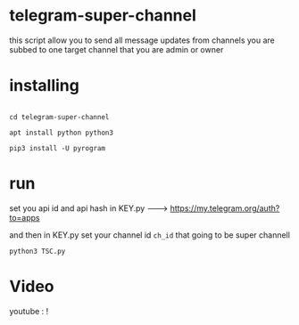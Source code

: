# telegram-super-channel
this script allow you to send all message updates from channels you are subbed to one target channel that you are admin or owner

# installing


```git clone https://github.com/samyarkd/telegram-super-channel.git

cd telegram-super-channel

apt install python python3

pip3 install -U pyrogram
```

# run

set you api id and api hash in KEY.py ---> https://my.telegram.org/auth?to=apps

and then in KEY.py set your channel id ```ch_id``` that going to be super channell

``python3 TSC.py``

# Video 

youtube : !

